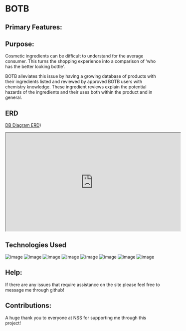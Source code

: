 # BOTB

## Primary Features:
 

  
## Purpose:
 Cosmetic ingredients can be difficult to understand for the average consumer. This turns the shopping experience into a comparison of ‘who has the better looking bottle’. 

  BOTB alleviates this issue by having a growing database of products with their ingredients listed and reviewed by approved BOTB users with chemistry knowledge. These ingredient reviews explain the potential hazards of the ingredients and their uses both within the product and in general. 

## ERD
[DB Diagram ERD]([https://dbdiagram.io/d/63483812f0018a1c5ffb43d7))
  <iframe width="560" height="315" src='https://dbdiagram.io/embed/63483812f0018a1c5ffb43d7'> </iframe>
 
##  Technologies Used
![image](https://user-images.githubusercontent.com/105528673/183157779-a08151c2-07d4-469a-b1bf-fa409416d6ea.png)
![image](https://user-images.githubusercontent.com/105528673/183157835-99e6ec8c-701a-445b-ac72-0e9127112edd.png)
![image](https://user-images.githubusercontent.com/105528673/183157888-59cfa84d-da1f-4adb-acf7-858c87b63a87.png)
![image](https://user-images.githubusercontent.com/105528673/183157933-3a0c3484-a02a-4734-b7a3-d6b1c2904b83.png)
![image](https://user-images.githubusercontent.com/105528673/183157976-5543fa85-504e-41ad-9e00-016e5ca1b7e5.png)
![image](https://user-images.githubusercontent.com/105528673/183158015-89d806bd-2894-46f5-a5cf-e9642f48a8f3.png)
![image](https://user-images.githubusercontent.com/105528673/183158127-8d8c783d-19ad-4213-af19-1f54d91be8cb.png)
![image](https://user-images.githubusercontent.com/105528673/183158164-e94a87d3-6bd8-497e-9770-4074141ee75a.png)

## Help: 
  If there are any issues that require assistance on the site please feel free to message me through github!
## Contributions: 
  A huge thank you to everyone at NSS for supporting me through this project!
  
